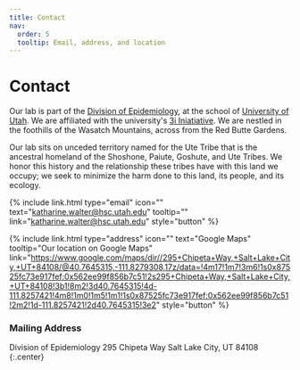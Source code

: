 ```yaml
---
title: Contact
nav:
  order: 5
  tooltip: Email, address, and location
---
```


# <i class="fas fa-envelope"></i>Contact

Our lab is part of the [Division of Epidemiology](https://medicine.utah.edu/internal-medicine/epidemiology), at the school of [University of Utah](https://medicine.utah.edu/). We are affiliated with the university's [3i Iniatiative](https://uofuhealth.utah.edu/immunology-inflammation-infectious-diseases). We are nestled in the foothills of the Wasatch Mountains, across from the Red Butte Gardens. 

Our lab sits on unceded territory named for the Ute Tribe that is the ancestral homeland of the Shoshone, Paiute, Goshute, and Ute Tribes. We honor this history and the relationship these tribes have with this land we occupy; we seek to minimize the harm done to this land, its people, and its ecology.


{%
  include link.html
  type="email"
  icon=""
  text="katharine.walter@hsc.utah.edu"
  tooltip=""
  link="katharine.walter@hsc.utah.edu"
  style="button"
%}

{%
  include link.html
  type="address"
  icon=""
  text="Google Maps"
  tooltip="Our location on Google Maps"
  link="https://www.google.com/maps/dir//295+Chipeta+Way,+Salt+Lake+City,+UT+84108/@40.7645315,-111.8279308,17z/data=!4m17!1m7!3m6!1s0x87525fc73e917fef:0x562ee99f856b7c51!2s295+Chipeta+Way,+Salt+Lake+City,+UT+84108!3b1!8m2!3d40.7645315!4d-111.8257421!4m8!1m0!1m5!1m1!1s0x87525fc73e917fef:0x562ee99f856b7c51!2m2!1d-111.8257421!2d40.7645315!3e2"
  style="button"
%}

### <i class="fas fa-mail-bulk"></i>Mailing Address

Division of Epidemiology 
295 Chipeta Way
Salt Lake City, UT 84108
{:.center}